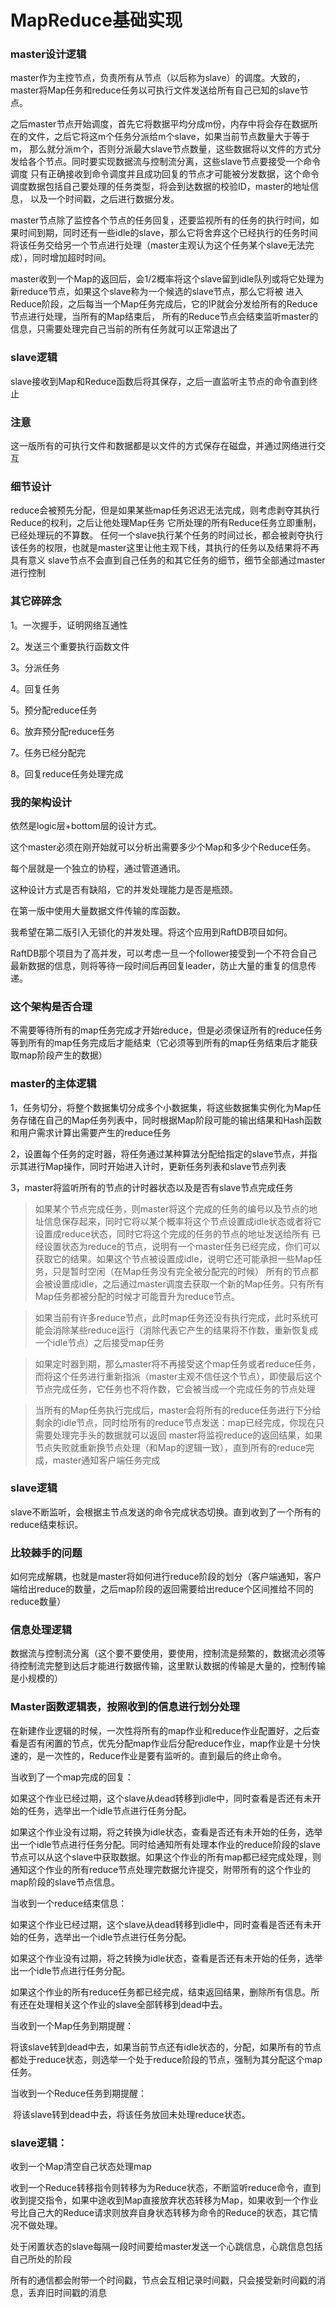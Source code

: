 # MapReduce基础实现

### master设计逻辑
master作为主控节点，负责所有从节点（以后称为slave）的调度。大致的，master将Map任务和reduce任务以可执行文件发送给所有自己已知的slave节点。

之后master节点开始调度，首先它将数据平均分成m份，内存中将会存在数据所在的文件，之后它将这m个任务分派给m个slave，如果当前节点数量大于等于m，
那么就分派m个，否则分派最大slave节点数量，这些数据将以文件的方式分发给各个节点。同时要实现数据流与控制流分离，这些slave节点要接受一个命令调度
只有正确接收到命令调度并且成功回复的节点才可能被分发数据，这个命令调度数据包括自己要处理的任务类型，将会到达数据的校验ID，master的地址信息，
以及一个时间戳，之后进行数据分发。

master节点除了监控各个节点的任务回复，还要监视所有的任务的执行时间，如果时间到期，同时还有一些idle的slave，那么它将舍弃这个已经执行的任务时间
将该任务交给另一个节点进行处理（master主观认为这个任务某个slave无法完成），同时增加超时时间。

master收到一个Map的返回后，会1/2概率将这个slave留到idle队列或将它处理为新reduce节点，如果这个slave称为一个候选的slave节点，那么它将被
进入Reduce阶段，之后每当一个Map任务完成后，它的IP就会分发给所有的Reduce节点进行处理，当所有的Map结束后，
所有的Reduce节点会结束监听master的信息，只需要处理完自己当前的所有任务就可以正常退出了

### slave逻辑
slave接收到Map和Reduce函数后将其保存，之后一直监听主节点的命令直到终止

### 注意
这一版所有的可执行文件和数据都是以文件的方式保存在磁盘，并通过网络进行交互

### 细节设计
reduce会被预先分配，但是如果某些map任务迟迟无法完成，则考虑剥夺其执行Reduce的权利，之后让他处理Map任务
它所处理的所有Reduce任务立即重制，已经处理玩的不算数。
任何一个slave执行某个任务的时间过长，都会被剥夺执行该任务的权限，也就是master这里让他主观下线，其执行的任务以及结果将不再具有意义
slave节点不会直到自己任务的和其它任务的细节，细节全部通过master进行控制

### 其它碎碎念

1。一次握手，证明网络互通性

2。发送三个重要执行函数文件

3。分派任务

4。回复任务

5。预分配reduce任务

6。放弃预分配reduce任务

7。任务已经分配完

8。回复reduce任务处理完成

### 我的架构设计
依然是logic层+bottom层的设计方式。

这个master必须在刚开始就可以分析出需要多少个Map和多少个Reduce任务。

每个层就是一个独立的协程，通过管道通讯。

这种设计方式是否有缺陷，它的并发处理能力是否是瓶颈。

在第一版中使用大量数据文件传输的库函数。

我希望在第二版引入无锁化的并发处理。将这个应用到RaftDB项目如何。

RaftDB那个项目为了高并发，可以考虑一旦一个follower接受到一个不符合自己最新数据的信息，则将等待一段时间后再回复leader，防止大量的重复的信息传递。


### 这个架构是否合理
不需要等待所有的map任务完成才开始reduce，但是必须保证所有的reduce任务等到所有的map任务完成后才能结束（它必须等到所有的map任务结束后才能获取map阶段产生的数据）

### master的主体逻辑

1，任务切分，将整个数据集切分成多个小数据集，将这些数据集实例化为Map任务存储在自己的Map任务列表中，同时根据Map阶段可能的输出结果和Hash函数和用户需求计算出需要产生的reduce任务

2，设置每个任务的定时器，将任务通过某种算法分配给指定的slave节点，并指示其进行Map操作，同时开始进入计时，更新任务列表和slave节点列表

3，master将监听所有的节点的计时器状态以及是否有slave节点完成任务
    
> 如果某个节点完成任务，则master将这个完成的任务的编号以及节点的地址信息保存起来，同时它将以某个概率将这个节点设置成idle状态或者将它设置成reduce状态，同时它将这个完成的任务的节点的地址发送给所有
> 已经设置状态为reduce的节点，说明有一个master任务已经完成，你们可以获取它的结果。如果这个节点被设置成idle，说明它还可能承担一些Map任务，只是暂时空闲（在Map任务没有完全被分配完的时候）
> 所有的节点都会被设置成idle，之后通过master调度去获取一个新的Map任务。只有所有Map任务都被分配的时候才可能晋升为reduce节点。

> 如果当前有许多reduce节点，此时map任务还没有执行完成，此时系统可能会消除某些reduce运行（消除代表它产生的结果将不作数，重新恢复成一个idle节点）之后接受map任务

> 如果定时器到期，那么master将不再接受这个map任务或者reduce任务，而将这个任务进行重新指派（master主观不信任这个节点），即使最后这个节点完成任务，它任务也不将作数，它会被当成一个完成任务的节点处理

> 当所有的Map任务执行完成后，master会将所有的reduce任务进行下分给剩余的idle节点，同时给所有的reduce节点发送：map已经完成，你现在只需要处理完手头的数据就可以返回
> master将监视reduce的返回结果，如果节点失败就重新换节点处理（和Map的逻辑一致），直到所有的reduce完成，master通知客户端任务完成


### slave逻辑
slave不断监听，会根据主节点发送的命令完成状态切换。直到收到了一个所有的reduce结束标识。


### 比较棘手的问题
如何完成解耦，也就是master将如何进行reduce阶段的划分（客户端通知，客户端给出reduce的数量，之后map阶段的返回需要给出reduce个区间推给不同的reduce数量）

### 信息处理逻辑
数据流与控制流分离（这个要不要使用，要使用，控制流是频繁的，数据流必须等待控制流完整到达后才能进行数据传输，这里默认数据的传输是大量的，控制传输是小规模的）





### Master函数逻辑表，按照收到的信息进行划分处理

在新建作业逻辑的时候，一次性将所有的map作业和reduce作业配置好，之后查看是否有闲置的节点，优先分配map作业后分配reduce作业，map作业是十分快速的，是一次性的，Reduce作业是要有监听的。直到最后的终止命令。

当收到了一个map完成的回复：

​	如果这个作业已经过期，这个slave从dead转移到idle中，同时查看是否还有未开始的任务，选举出一个idle节点进行任务分配。

​	如果这个作业没有过期，将之转换为idle状态，查看是否还有未开始的任务，选举出一个idle节点进行任务分配。同时给通知所有处理本作业的reduce阶段的slave节点可以从这个slave中获取数据。如果这个作业的所有map都已经完成处理，则通知这个作业的所有reduce节点处理完数据允许提交，附带所有的这个作业的map阶段的slave节点信息。



当收到一个reduce结束信息：

​	如果这个作业已经过期，这个slave从dead转移到idle中，同时查看是否还有未开始的任务，选举出一个idle节点进行任务分配。

​	如果这个作业没有过期，将之转换为idle状态，查看是否还有未开始的任务，选举出一个idle节点进行任务分配。

​	如果这个作业的所有reduce任务都已经完成，结束返回结果，删除所有信息。所有还在处理相关这个作业的slave全部转移到dead中去。



当收到一个Map任务到期提醒：

​	将该slave转到dead中去，如果当前节点还有idle状态的，分配，如果所有的节点都处于reduce状态，则选举一个处于reduce阶段的节点，强制为其分配这个map任务。

当收到一个Reduce任务到期提醒：

​	将该slave转到dead中去，将该任务放回未处理reduce状态。



### slave逻辑：	

收到一个Map清空自己状态处理map

收到一个Reduce转移指令则转移为为Reduce状态，不断监听reduce命令，直到收到提交指令，如果中途收到Map直接放弃状态转移为Map，如果收到一个作业号比自己大的Reduce请求则放弃自身状态转移为命令的Reduce的状态，其它情况不做处理。



处于闲置状态的slave每隔一段时间要给master发送一个心跳信息，心跳信息包括自己所处的阶段

所有的通信都会附带一个时间戳，节点会互相记录时间戳，只会接受新时间戳的消息，丢弃旧时间戳的消息






